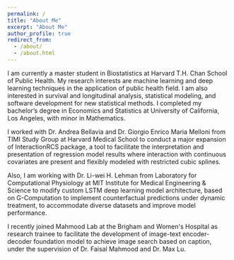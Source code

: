 ```yaml
---
permalink: /
title: "About Me"
excerpt: "About Me"
author_profile: true
redirect_from: 
  - /about/
  - /about.html
---
```


I am currently a master student in Biostatistics at Harvard T.H. Chan School of Public Health. My research interests are machine learning and deep learning techniques in the application of  public health field. I am also interested in survival and longitudinal analysis, statistical modeling, and software development for new statistical methods. I completed my bachelor’s degree in Economics and Statistics at University of California, Los Angeles, with minor in Mathematics. 

I worked with Dr. Andrea Bellavia and Dr. Giorgio Enrico Maria Melloni from TIMI Study Group at Harvard Medical School to conduct a major expansion of InteractionRCS package, a tool to facilitate the interpretation and presentation of regression model results where interaction with continuous covariates are present and flexibly modeled with restricted cubic splines. 

Also, I am working with Dr. Li-wei H. Lehman from Laboratory for Computational Physiology at MIT Institute for Medical Engineering & Science to modify custom LSTM deep learning model architecture, based on G-Computation to implement counterfactual predictions under dynamic treatment, to accommodate diverse datasets and improve model performance.

I recently joined Mahmood Lab at the Brigham and Women's Hospital as research trainee to facilitate the development of image-text encoder-decoder foundation model to achieve image search based on caption, under the supervision of Dr. Faisal Mahmood and Dr. Max Lu. 

